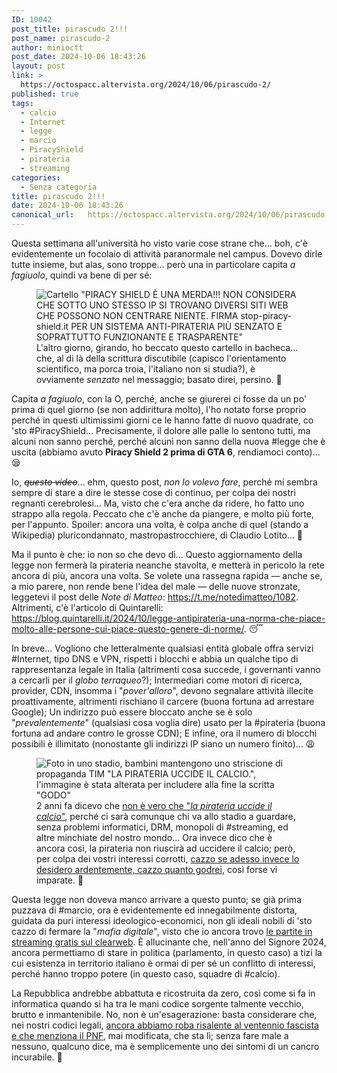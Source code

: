```yaml
---
ID: 10042
post_title: pirascudo 2!!!
post_name: pirascudo-2
author: minioctt
post_date: 2024-10-06 18:43:26
layout: post
link: >
  https://octospacc.altervista.org/2024/10/06/pirascudo-2/
published: true
tags:
  - calcio
  - Internet
  - legge
  - marcio
  - PiracyShield
  - pirateria
  - streaming
categories:
  - Senza categoria
title: pirascudo 2!!!
date: 2024-10-06 18:43:26
canonical_url:   https://octospacc.altervista.org/2024/10/06/pirascudo-2/
---
```

<!-- wp:paragraph -->
<p>Questa settimana all'università ho visto varie cose strane che... boh, c'è evidentemente un focolaio di attività paranormale nel campus. Dovevo dirle tutte insieme, but alas, sono troppe... però una in particolare capita <em>a fagiuolo</em>, quindi va bene di per sé:</p>
<!-- /wp:paragraph -->

<!-- wp:paragraph -->
<p></p>
<!-- /wp:paragraph -->

<!-- wp:image {"id":10047,"sizeSlug":"full","linkDestination":"none"} -->
<figure class="wp-block-image size-full"><img src="{{site.cdnurl}}/assets/uploads/2024/10/image-1.png" alt="Cartello &quot;PIRACY SHIELD È UNA MERDA!!! NON CONSIDERA CHE SOTTO UNO STESSO IP SI TROVANO DIVERSI SITI WEB CHE POSSONO NON CENTRARE NIENTE. FIRMA stop-piracy-shield.it PER UN SISTEMA ANTI-PIRATERIA PIÙ SENZATO E SOPRATTUTTO FUNZIONANTE E TRASPARENTE&quot;" class="wp-image-10047"/><figcaption class="wp-element-caption">L'altro giorno, girando, ho beccato questo cartello in bacheca... che, al di là della scrittura discutibile (capisco l'orientamento scientifico, ma porca troia, l'italiano non si studia?), è ovviamente <em>senzato</em> nel messaggio; basato direi, persino. 🤩️</figcaption></figure>
<!-- /wp:image -->

<!-- wp:paragraph -->
<p></p>
<!-- /wp:paragraph -->

<!-- wp:paragraph -->
<p>Capita <em>a fagiuolo</em>, con la O, perché, anche se giurerei ci fosse da un po' prima di quel giorno (se non addirittura molto), l'ho notato forse proprio perché in questi ultimissimi giorni ce le hanno fatte di nuovo quadrate, co 'sto #PiracyShield... Precisamente, il dolore alle palle lo sentono tutti, ma alcuni non sanno perché, perché alcuni non sanno della nuova #legge che è uscita (abbiamo avuto <strong>Piracy Shield 2 prima di GTA 6</strong>, rendiamoci conto)... 😪️</p>
<!-- /wp:paragraph -->

<!-- wp:paragraph -->
<p>Io, <s><em>questo video</em></s>... ehm, questo post, <em>non lo volevo fare</em>, perché mi sembra sempre di stare a dire le stesse cose di continuo, per colpa dei nostri regnanti cerebrolesi... Ma, visto che c'era anche da ridere, ho fatto uno strappo alla regola. Peccato che c'è anche da piangere, e molto più forte, per l'appunto. Spoiler: ancora una volta, è colpa anche di quel (stando a Wikipedia) pluricondannato, mastropastrocchiere, di Claudio Lotito... 🐷️</p>
<!-- /wp:paragraph -->

<!-- wp:paragraph -->
<p>Ma il punto è che: io non so che devo dì... Questo aggiornamento della legge non fermerà la pirateria neanche stavolta, e metterà in pericolo la rete ancora di più, ancora una volta. Se volete una rassegna rapida — anche se, a mio parere, non rende bene l'idea del male — delle nuove stronzate, leggetevi il post delle <em>Note di Matteo</em>: <a href="https://t.me/notedimatteo/1082">https://t.me/notedimatteo/1082</a>. Altrimenti, c'è l'articolo di Quintarelli: <a href="https://blog.quintarelli.it/2024/10/legge-antipirateria-una-norma-che-piace-molto-alle-persone-cui-piace-questo-genere-di-norme/">https://blog.quintarelli.it/2024/10/legge-antipirateria-una-norma-che-piace-molto-alle-persone-cui-piace-questo-genere-di-norme/</a>. 😴️</p>
<!-- /wp:paragraph -->

<!-- wp:paragraph -->
<p>In breve... Vogliono che letteralmente qualsiasi entità globale offra servizi #Internet, tipo DNS e VPN, rispetti i blocchi e abbia un qualche tipo di rappresentanza legale in Italia (altrimenti cosa succede, i governanti vanno a cercarli per il <em>globo terraqueo</em>?); Intermediari come motori di ricerca, provider, CDN, insomma i "<em>pover'alloro</em>", devono segnalare attività illecite proattivamente, altrimenti rischiano il carcere (buona fortuna ad arrestare Google); Un indirizzo può essere bloccato anche se è solo "<em>prevalentemente</em>" (qualsiasi cosa voglia dire) usato per la #pirateria (buona fortuna ad andare contro le grosse CDN); E infine, ora il numero di blocchi possibili è illimitato (nonostante gli indirizzi IP siano un numero finito)... 😩️</p>
<!-- /wp:paragraph -->

<!-- wp:paragraph -->
<p></p>
<!-- /wp:paragraph -->

<!-- wp:image {"id":10049,"sizeSlug":"large","linkDestination":"none"} -->
<figure class="wp-block-image size-large"><img src="{{site.cdnurl}}/assets/uploads/2024/10/image-2-960x640.png" alt="Foto in uno stadio, bambini mantengono uno striscione di propaganda TIM &quot;LA PIRATERIA UCCIDE IL CALCIO.&quot;, l'immagine è stata alterata per includere alla fine la scritta &quot;GODO&quot;" class="wp-image-10049"/><figcaption class="wp-element-caption">2 anni fa dicevo che <a href="https://feddit.it/post/46626">non è vero che "<em>la pirateria uccide il calcio</em>"</a>, perché ci sarà comunque chi va allo stadio a guardare, senza problemi informatici, DRM, monopoli di #streaming, ed altre minchiate del nostro mondo... Ora invece dico che è ancora così, la pirateria non riuscirà ad uccidere il calcio; però, per colpa dei vostri interessi corrotti, <a href="https://t.me/pirateriainformatica/167">cazzo se adesso invece lo desidero ardentemente, cazzo quanto godrei</a>, così forse vi imparate. 🖕️</figcaption></figure>
<!-- /wp:image -->

<!-- wp:paragraph -->
<p></p>
<!-- /wp:paragraph -->

<!-- wp:paragraph -->
<p>Questa legge non doveva manco arrivare a questo punto; se già prima puzzava di #marcio, ora è evidentemente ed innegabilmente distorta, guidata da puri interessi ideologico-economici, non gli ideali nobili di 'sto cazzo di fermare la "<em>mafia digitale</em>", visto che io ancora trovo <a href="https://www.giardiniblog.it/migliori-siti-streaming-calcio/">le partite in streaming gratis sul clearweb</a>. È allucinante che, nell'anno del Signore 2024, ancora permettiamo di stare in politica (parlamento, in questo caso) a tizi la cui esistenza in territorio italiano è ormai di per sé un conflitto di interessi, perché hanno troppo potere (in questo caso, squadre di #calcio).</p>
<!-- /wp:paragraph -->

<!-- wp:paragraph -->
<p>La Repubblica andrebbe abbattuta e ricostruita da zero, così come si fa in informatica quando si ha tra le mani codice sorgente talmente vecchio, brutto e inmantenibile. No, non è un'esagerazione: basta considerare che, nei nostri codici legali, <a href="https://t.me/c/1383332798/19868">ancora abbiamo roba risalente al ventennio fascista e che menziona il PNF</a>, mai modificata, che sta lì; senza fare male a nessuno, qualcuno dice, ma è semplicemente uno dei sintomi di un cancro incurabile. 🤮️</p>
<!-- /wp:paragraph -->